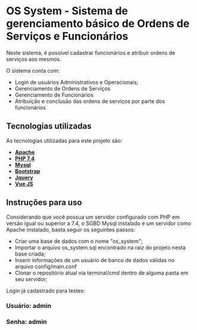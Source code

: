 # OS System - Sistema de gerenciamento básico de Ordens de Serviços e Funcionários

Neste sistema, é possível cadastrar funcionários e atribuir ordens de serviços aos mesmos.

 O sistema conta com:

- Login de usuários Administrativos e Operacionais;
- Gerenciamento de Ordens de Serviços
- Gerenciamento de Funcionários
- Atribuição e conclusão das ordens de serviços por parte dos funcionários

## Tecnologias utilizadas

As tecnologias utilizadas para este projeto são:

- **[Apache](https://www.apache.org/)**
- **[PHP 7.4](https://www.php.net/)**
- **[Mysql](https://www.mysql.com/)**
- **[Bootstrap](https://getbootstrap.com/)**
- **[Jquery](https://jquery.com/)**
- **[Vue JS](https://vuejs.org/)**

## Instruções para uso

Considerando que você possua um servidor configurado com PHP em versão igual ou superior a 7.4, o SGBD Mysql instalado e um servidor como Apache instalado, basta seguir os seguintes passos:

- Criar uma base de dados com o nome "os_system";
- Importar o arquivo os_system.sql encontrado na raiz do projeto nesta base criada;
- Inserir informações de um usuário de banco de dados válidas no arquivo config/main.conf
- Clonar o repositório atual via terminal/cmd dentro de alguma pasta em seu servidor;


Login já cadastrado para testes:
### Usuário: admin
### Senha: admin